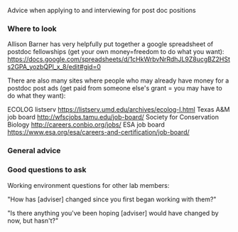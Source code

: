 Advice when applying to and interviewing for post doc positions

### Where to look
Allison Barner has very helpfully put together a google spreadsheet of postdoc fellowships (get your own money=freedom to do what you want):
https://docs.google.com/spreadsheets/d/1cHkWrbvNrRdhJL9Z8ucgBZ2HSts2GPA_yozbQPl_x_8/edit#gid=0

There are also many sites where people who may already have money for a postdoc post ads (get paid from someone else's grant = you may have to do what they want):

ECOLOG listserv https://listserv.umd.edu/archives/ecolog-l.html
Texas A&M job board http://wfscjobs.tamu.edu/job-board/
Society for Conservation Biology http://careers.conbio.org/jobs/
ESA job board https://www.esa.org/esa/careers-and-certification/job-board/

### General advice

### Good questions to ask

Working environment questions for other lab members:

"How has [adviser] changed since you first began working with them?"

"Is there anything you've been hoping [adviser] would have changed by now, but hasn't?"